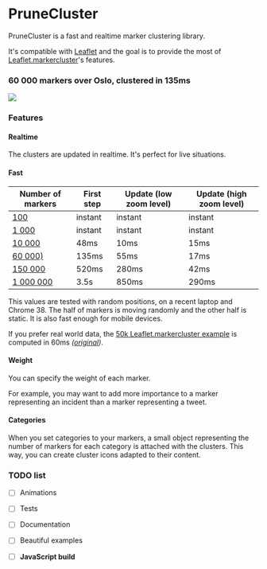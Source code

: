 PruneCluster
============

PruneCluster is a fast and realtime marker clustering library.

It's compatible with [Leaflet](http://leafletjs.com/) and the goal is to provide the most of  [Leaflet.markercluster](https://github.com/Leaflet/Leaflet.markercluster)'s features.

### 60 000 markers over Oslo, clustered in 135ms
![](http://medias.master-bridge.eu/resize/400/400/ac3faf9c2beba4376d8466f53405d330a9a7baab.png)

### Features

#### Realtime
The clusters are updated in realtime. It's perfect for live situations.

#### Fast

Number of markers|First step|Update (low zoom level)|Update (high zoom level)
---------|------------------|------------------------|------------------
[100](http://sintef-9012.github.io/PruneCluster/examples/random.100.html)|instant|instant|instant
[1 000](http://sintef-9012.github.io/PruneCluster/examples/random.1000.html)|instant|instant|instant
[10 000](http://sintef-9012.github.io/PruneCluster/examples/random.10000.html)|48ms|10ms|15ms
[60 000)](http://sintef-9012.github.io/PruneCluster/examples/random.60000.html)|135ms|55ms|17ms
[150 000](http://sintef-9012.github.io/PruneCluster/examples/random.150000.html)|520ms|280ms|42ms
[1 000 000](http://sintef-9012.github.io/PruneCluster/examples/random.1000000.html)|3.5s|850ms|290ms

This values are tested with random positions, on a recent laptop and Chrome 38. The half of markers is moving randomly and the other half is static. It is also fast enough for mobile devices.

If you prefer real world data, the [50k Leaflet.markercluster example](http://sintef-9012.github.io/PruneCluster/examples/realworld.50000.html) is computed in 60ms *([original](http://sintef-9012.github.io/Leaflet.markercluster/example/marker-clustering-realworld.50000.html))*.

#### Weight
You can specify the weight of each marker.

For example, you may want to add more importance to a marker representing an incident than a marker representing a tweet.

#### Categories

When you set categories to your markers, a small object representing the number of markers for each category is attached with the clusters. This way, you can create cluster icons adapted to their content.

### TODO list

 - [ ] Animations
 - [ ] Tests
 - [ ] Documentation
 - [ ] Beautiful examples
 - [ ] **JavaScript build**

